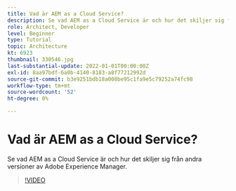 ```yaml
---
title: Vad är AEM as a Cloud Service?
description: Se vad AEM as a Cloud Service är och hur det skiljer sig från andra versioner av Adobe Experience Manager.
role: Architect, Developer
level: Beginner
type: Tutorial
topic: Architecture
kt: 6923
thumbnail: 330546.jpg
last-substantial-update: 2022-01-01T00:00:00Z
exl-id: 8aa97bdf-6a0b-4140-8183-a8f77212992d
source-git-commit: b3e9251bdb18a008be95c1fa9e5c79252a74fc98
workflow-type: tm+mt
source-wordcount: '52'
ht-degree: 0%

---
```


# Vad är AEM as a Cloud Service?

Se vad AEM as a Cloud Service är och hur det skiljer sig från andra versioner av Adobe Experience Manager.

>[!VIDEO](https://video.tv.adobe.com/v/330546?quality=12&learn=on)

